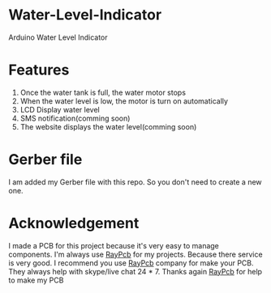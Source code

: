 # Water-Level-Indicator
Arduino Water Level Indicator

# Features
1. Once the water tank is full, the water motor stops
2. When the water level is low, the motor is turn on automatically
3. LCD Display water level
4. SMS notification(comming soon)
5. The website displays the water level(comming soon)

# Gerber file
I am added my Gerber file with this repo. So you don't need to create a new one.

# Acknowledgement
I made a PCB for this project because it's very easy to manage components. I'm always use [RayPcb](http://raypcb.com/prototype-pcb-assembly/) for my projects. Because there service is very good. I recommend you use [RayPcb](http://raypcb.com/prototype-pcb-assembly/) company for make your PCB. They always help with skype/live chat 24 * 7. Thanks again [RayPcb](http://raypcb.com/prototype-pcb-assembly/) for help to make my PCB
